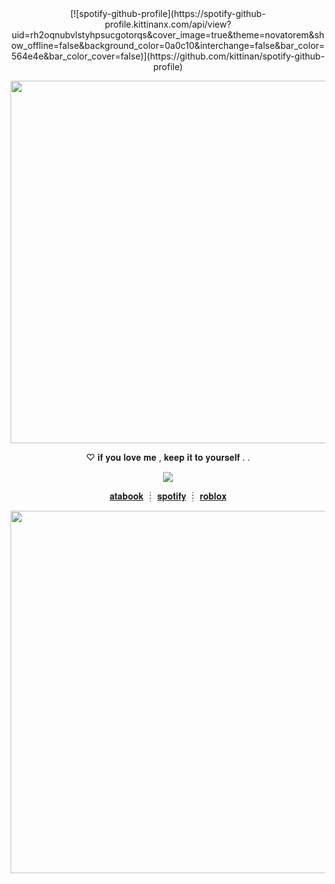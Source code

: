 
<div align="center">
  [![spotify-github-profile](https://spotify-github-profile.kittinanx.com/api/view?uid=rh2oqnubvlstyhpsucgotorqs&cover_image=true&theme=novatorem&show_offline=false&background_color=0a0c10&interchange=false&bar_color=564e4e&bar_color_cover=false)](https://github.com/kittinan/spotify-github-profile)
  
</div>


<p align="center"><img width="580" src="https://github.com/user-attachments/assets/695b5c9d-4adc-4b5b-bd94-4454237170bf">
</p>

<p align="center">♡   𝐢𝐟  𝐲𝐨𝐮  𝐥𝐨𝐯𝐞  𝐦𝐞  ,  𝐤𝐞𝐞𝐩  𝐢𝐭  𝐭𝐨  𝐲𝐨𝐮𝐫𝐬𝐞𝐥𝐟  . .</p>

<p align="center"><img src="https://github.com/user-attachments/assets/957026c0-33f3-49b5-a244-ee675251edd6">
</p>

<div align="center">

[𝐚𝐭𝐚𝐛𝐨𝐨𝐤](https://ambrfreeman.atabook.org/)
┊	[𝐬𝐩𝐨𝐭𝐢𝐟𝐲](https://open.spotify.com/user/rh2oqnubvlstyhpsucgotorqs)
┊	[𝐫𝐨𝐛𝐥𝐨𝐱](https://www.roblox.com/users/1681193139/profile?friendshipSourceType=PlayerSearch)

</div>



<p align="center"><img width="580" src="https://github.com/user-attachments/assets/695b5c9d-4adc-4b5b-bd94-4454237170bf">
</p>






